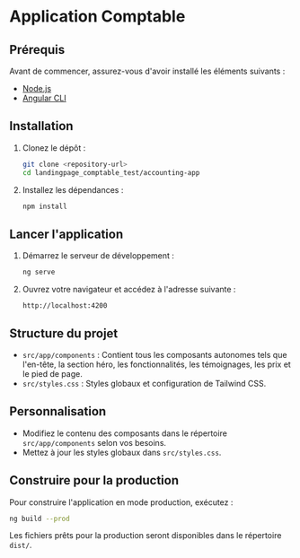 # Application Comptable

## Prérequis

Avant de commencer, assurez-vous d'avoir installé les éléments suivants :

- [Node.js](https://nodejs.org/)
- [Angular CLI](https://angular.io/cli)

## Installation

1. Clonez le dépôt :
   ```bash
   git clone <repository-url>
   cd landingpage_comptable_test/accounting-app
   ```

2. Installez les dépendances :
   ```bash
   npm install
   ```

## Lancer l'application

1. Démarrez le serveur de développement :
   ```bash
   ng serve
   ```

2. Ouvrez votre navigateur et accédez à l'adresse suivante :
   ```
   http://localhost:4200
   ```

## Structure du projet

- `src/app/components` : Contient tous les composants autonomes tels que l'en-tête, la section héro, les fonctionnalités, les témoignages, les prix et le pied de page.
- `src/styles.css` : Styles globaux et configuration de Tailwind CSS.

## Personnalisation

- Modifiez le contenu des composants dans le répertoire `src/app/components` selon vos besoins.
- Mettez à jour les styles globaux dans `src/styles.css`.

## Construire pour la production

Pour construire l'application en mode production, exécutez :
```bash
ng build --prod
```

Les fichiers prêts pour la production seront disponibles dans le répertoire `dist/`.